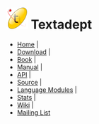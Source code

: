 # ![](images/icon.png) Textadept

* [Home](http://foicica.com/textadept) |
* [Download](http://foicica.com/textadept/download) |
* [Book](http://foicica.com/textadept/MEDIA.html#book) |
* [Manual](http://foicica.com/textadept/01_Introduction.html) |
* [API](http://foicica.com/textadept/api) |
* [Source](http://foicica.com/hg/textadept) |
* [Language Modules](http://foicica.com/hg) |
* [Stats](http://foicica.com/stats.html#Textadept) |
* [Wiki](http://foicica.com/wiki/textadept) |
* [Mailing List](http://foicica.com/lists)
